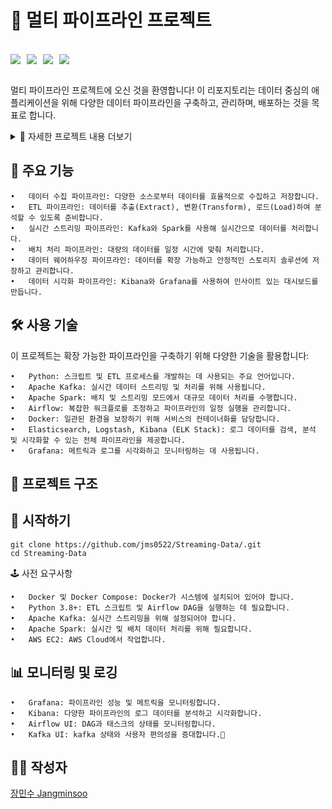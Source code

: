 # 🚀 멀티 파이프라인 프로젝트
<br>
<div style="display: flex; gap: 10px;">
    <img src="https://img.shields.io/badge/apachekafka-231F20?style=for-the-badge&logo=apachekafka&logoColor=white">
    <img src="https://img.shields.io/badge/apacheairflow-017CEE?style=for-the-badge&logo=apacheairflow&logoColor=white">
    <img src="https://img.shields.io/badge/docker-2496ED?style=for-the-badge&logo=docker&logoColor=white">
    <img src="https://img.shields.io/badge/apachespark-E25A1C?style=for-the-badge&logo=apachespark&logoColor=white">
</div>
<br>

멀티 파이프라인 프로젝트에 오신 것을 환영합니다! 이 리포지토리는 데이터 중심의 애플리케이션을 위해 다양한 데이터 파이프라인을 구축하고, 관리하며, 배포하는 것을 목표로 합니다.

<details>
	
  <summary>💫 자세한 프로젝트 내용 더보기</summary>
  
  <p>❗️ 자세한 프로젝트 내용은 블로그에 기술할 예정입니다.</p>
  
  <p>📌 다양한 이슈 관리는 <a href="https://github.com/jms0522/Streaming-Data/issues">📌issue 확인하기</a>에서 확인 가능합니다!</p>
  
  <p><a href="https://jms0522.github.io./">✓git-blog</a></p>
  
  <p><a href="https://www.notion.so/b81dc8344f444b6f84dcb2696988c1b1?v=53e3c226d2514c42a1ce0b719266aeb1&pvs=12">✓Notion</a></p>
</details>

## 🌟 주요 기능

	•	데이터 수집 파이프라인: 다양한 소스로부터 데이터를 효율적으로 수집하고 저장합니다.
	•	ETL 파이프라인: 데이터를 추출(Extract), 변환(Transform), 로드(Load)하여 분석할 수 있도록 준비합니다.
	•	실시간 스트리밍 파이프라인: Kafka와 Spark를 사용해 실시간으로 데이터를 처리합니다.
	•	배치 처리 파이프라인: 대량의 데이터를 일정 시간에 맞춰 처리합니다.
	•	데이터 웨어하우징 파이프라인: 데이터를 확장 가능하고 안정적인 스토리지 솔루션에 저장하고 관리합니다.
	•	데이터 시각화 파이프라인: Kibana와 Grafana를 사용하여 인사이트 있는 대시보드를 만듭니다.

## 🛠️ 사용 기술

이 프로젝트는 확장 가능한 파이프라인을 구축하기 위해 다양한 기술을 활용합니다:

	•	Python: 스크립트 및 ETL 프로세스를 개발하는 데 사용되는 주요 언어입니다.
	•	Apache Kafka: 실시간 데이터 스트리밍 및 처리를 위해 사용됩니다.
	•	Apache Spark: 배치 및 스트리밍 모드에서 대규모 데이터 처리를 수행합니다.
	•	Airflow: 복잡한 워크플로를 조정하고 파이프라인의 일정 실행을 관리합니다.
	•	Docker: 일관된 환경을 보장하기 위해 서비스의 컨테이너화를 담당합니다.
	•	Elasticsearch, Logstash, Kibana (ELK Stack): 로그 데이터를 검색, 분석 및 시각화할 수 있는 전체 파이프라인을 제공합니다.
	•	Grafana: 메트릭과 로그를 시각화하고 모니터링하는 데 사용됩니다.

## 📁 프로젝트 구조




## 🚀 시작하기
	git clone https://github.com/jms0522/Streaming-Data/.git
	cd Streaming-Data

🕹️ 사전 요구사항

	•	Docker 및 Docker Compose: Docker가 시스템에 설치되어 있어야 합니다.
	•	Python 3.8+: ETL 스크립트 및 Airflow DAG을 실행하는 데 필요합니다.
	•	Apache Kafka: 실시간 스트리밍을 위해 설정되어야 합니다.
	•	Apache Spark: 실시간 및 배치 데이터 처리를 위해 필요합니다.
 	•	AWS EC2: AWS Cloud에서 작업합니다.

 ## 📊 모니터링 및 로깅

	•	Grafana: 파이프라인 성능 및 메트릭을 모니터링합니다.
	•	Kibana: 다양한 파이프라인의 로그 데이터를 분석하고 시각화합니다.
	•	Airflow UI: DAG과 태스크의 상태를 모니터링합니다.
  	•	Kafka UI: kafka 상태와 사용자 편의성을 증대합니다.

## 🧑‍💻 작성자

[장민수 Jangminsoo](https://github.com/jms0522)
